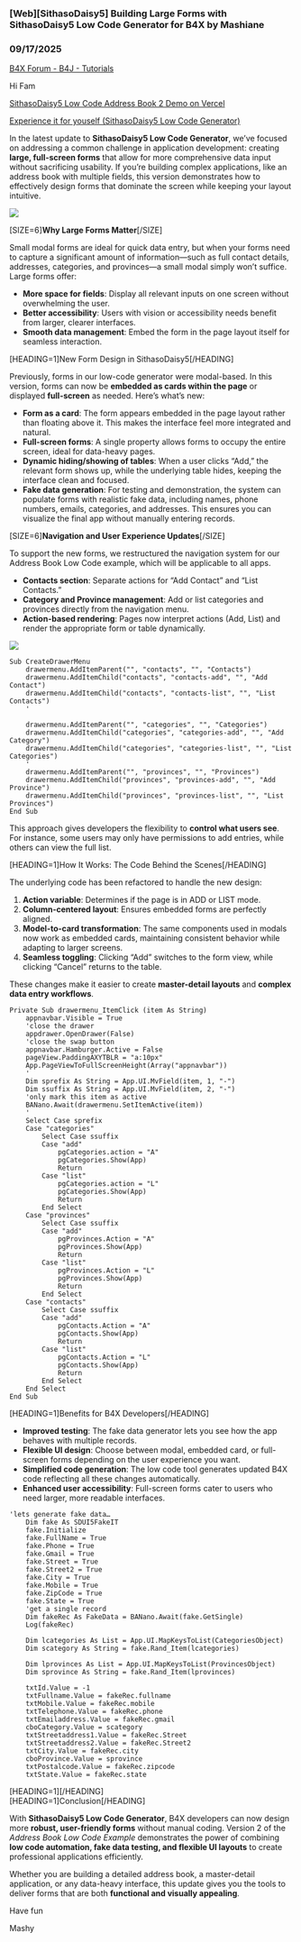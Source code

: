### [Web][SithasoDaisy5] Building Large Forms with SithasoDaisy5 Low Code Generator for B4X by Mashiane
### 09/17/2025
[B4X Forum - B4J - Tutorials](https://www.b4x.com/android/forum/threads/168669/)

Hi Fam  
  
[SithasoDaisy5 Low Code Address Book 2 Demo on Vercel](https://sithaso-daisy5-low-code-address-boo.vercel.app/)  
  
[Experience it for youself (SithasoDaisy5 Low Code Generator)](https://sithaso-daisy5-low-code.vercel.app/)  
  
In the latest update to **SithasoDaisy5 Low Code Generator**, we’ve focused on addressing a common challenge in application development: creating **large, full-screen forms** that allow for more comprehensive data input without sacrificing usability. If you’re building complex applications, like an address book with multiple fields, this version demonstrates how to effectively design forms that dominate the screen while keeping your layout intuitive.  
  
![](https://www.b4x.com/android/forum/attachments/166931)  
  
[SIZE=6]**Why Large Forms Matter**[/SIZE]  
  
Small modal forms are ideal for quick data entry, but when your forms need to capture a significant amount of information—such as full contact details, addresses, categories, and provinces—a small modal simply won’t suffice. Large forms offer:  
  

- **More space for fields**: Display all relevant inputs on one screen without overwhelming the user.
- **Better accessibility**: Users with vision or accessibility needs benefit from larger, clearer interfaces.
- **Smooth data management**: Embed the form in the page layout itself for seamless interaction.

  
[HEADING=1]New Form Design in SithasoDaisy5[/HEADING]  
  
Previously, forms in our low-code generator were modal-based. In this version, forms can now be **embedded as cards within the page** or displayed **full-screen** as needed. Here’s what’s new:  

- **Form as a card**: The form appears embedded in the page layout rather than floating above it. This makes the interface feel more integrated and natural.
- **Full-screen forms**: A single property allows forms to occupy the entire screen, ideal for data-heavy pages.
- **Dynamic hiding/showing of tables**: When a user clicks “Add,” the relevant form shows up, while the underlying table hides, keeping the interface clean and focused.
- **Fake data generation**: For testing and demonstration, the system can populate forms with realistic fake data, including names, phone numbers, emails, categories, and addresses. This ensures you can visualize the final app without manually entering records.

[SIZE=6]**Navigation and User Experience Updates**[/SIZE]  
  
To support the new forms, we restructured the navigation system for our Address Book Low Code example, which will be applicable to all apps.  
  

- **Contacts section**: Separate actions for “Add Contact” and “List Contacts.”
- **Category and Province management**: Add or list categories and provinces directly from the navigation menu.
- **Action-based rendering**: Pages now interpret actions (Add, List) and render the appropriate form or table dynamically.

![](https://www.b4x.com/android/forum/attachments/166932)  
  

```B4X
Sub CreateDrawerMenu  
    drawermenu.AddItemParent("", "contacts", "", "Contacts")  
    drawermenu.AddItemChild("contacts", "contacts-add", "", "Add Contact")  
    drawermenu.AddItemChild("contacts", "contacts-list", "", "List Contacts")  
    '  
      
    drawermenu.AddItemParent("", "categories", "", "Categories")  
    drawermenu.AddItemChild("categories", "categories-add", "", "Add Category")  
    drawermenu.AddItemChild("categories", "categories-list", "", "List Categories")  
    '  
    drawermenu.AddItemParent("", "provinces", "", "Provinces")  
    drawermenu.AddItemChild("provinces", "provinces-add", "", "Add Province")  
    drawermenu.AddItemChild("provinces", "provinces-list", "", "List Provinces")  
End Sub
```

  
  
  
This approach gives developers the flexibility to **control what users see**. For instance, some users may only have permissions to add entries, while others can view the full list.  
  
  
[HEADING=1]How It Works: The Code Behind the Scenes[/HEADING]  
  
The underlying code has been refactored to handle the new design:  
  

1. **Action variable**: Determines if the page is in ADD or LIST mode.
2. **Column-centered layout**: Ensures embedded forms are perfectly aligned.
3. **Model-to-card transformation**: The same components used in modals now work as embedded cards, maintaining consistent behavior while adapting to larger screens.
4. **Seamless toggling**: Clicking “Add” switches to the form view, while clicking “Cancel” returns to the table.

  
These changes make it easier to create **master-detail layouts** and **complex data entry workflows**.  
  

```B4X
Private Sub drawermenu_ItemClick (item As String)  
    appnavbar.Visible = True  
    'close the drawer  
    appdrawer.OpenDrawer(False)  
    'close the swap button  
    appnavbar.Hamburger.Active = False  
    pageView.PaddingAXYTBLR = "a:10px"  
    App.PageViewToFullScreenHeight(Array("appnavbar"))  
    '  
    Dim sprefix As String = App.UI.MvField(item, 1, "-")  
    Dim ssuffix As String = App.UI.MvField(item, 2, "-")  
    'only mark this item as active  
    BANano.Await(drawermenu.SetItemActive(item))  
    '          
    Select Case sprefix  
    Case "categories"  
        Select Case ssuffix  
        Case "add"  
            pgCategories.action = "A"  
            pgCategories.Show(App)  
            Return  
        Case "list"      
            pgCategories.action = "L"  
            pgCategories.Show(App)  
            Return  
        End Select  
    Case "provinces"  
        Select Case ssuffix  
        Case "add"  
            pgProvinces.Action = "A"  
            pgProvinces.Show(App)  
            Return  
        Case "list"  
            pgProvinces.Action = "L"  
            pgProvinces.Show(App)  
            Return  
        End Select  
    Case "contacts"  
        Select Case ssuffix  
        Case "add"  
            pgContacts.Action = "A"  
            pgContacts.Show(App)  
            Return  
        Case "list"  
            pgContacts.Action = "L"  
            pgContacts.Show(App)  
            Return  
        End Select  
    End Select  
End Sub
```

  
  
[HEADING=1]Benefits for B4X Developers[/HEADING]  

- **Improved testing**: The fake data generator lets you see how the app behaves with multiple records.
- **Flexible UI design**: Choose between modal, embedded card, or full-screen forms depending on the user experience you want.
- **Simplified code generation**: The low code tool generates updated B4X code reflecting all these changes automatically.
- **Enhanced user accessibility**: Full-screen forms cater to users who need larger, more readable interfaces.

```B4X
'lets generate fake data…  
    Dim fake As SDUI5FakeIT  
    fake.Initialize  
    fake.FullName = True  
    fake.Phone = True  
    fake.Gmail = True  
    fake.Street = True  
    fake.Street2 = True  
    fake.City = True  
    fake.Mobile = True  
    fake.ZipCode = True  
    fake.State = True  
    'get a single record  
    Dim fakeRec As FakeData = BANano.Await(fake.GetSingle)  
    Log(fakeRec)  
      
    Dim lcategories As List = App.UI.MapKeysToList(CategoriesObject)  
    Dim scategory As String = fake.Rand_Item(lcategories)  
      
    Dim lprovinces As List = App.UI.MapKeysToList(ProvincesObject)  
    Dim sprovince As String = fake.Rand_Item(lprovinces)  
      
    txtId.Value = -1  
    txtFullname.Value = fakeRec.fullname  
    txtMobile.Value = fakeRec.mobile  
    txtTelephone.Value = fakeRec.phone  
    txtEmailaddress.Value = fakeRec.gmail  
    cboCategory.Value = scategory  
    txtStreetaddress1.Value = fakeRec.Street  
    txtStreetaddress2.Value = fakeRec.Street2  
    txtCity.Value = fakeRec.city  
    cboProvince.Value = sprovince  
    txtPostalcode.Value = fakeRec.zipcode  
    txtState.Value = fakeRec.state
```

  
[HEADING=1][/HEADING]  
[HEADING=1]Conclusion[/HEADING]  
  
With **SithasoDaisy5 Low Code Generator**, B4X developers can now design more **robust, user-friendly forms** without manual coding. Version 2 of the *Address Book Low Code Example* demonstrates the power of combining **low code automation, fake data testing, and flexible UI layouts** to create professional applications efficiently.  
  
Whether you are building a detailed address book, a master-detail application, or any data-heavy interface, this update gives you the tools to deliver forms that are both **functional and visually appealing**.  
  
Have fun  
  
Mashy